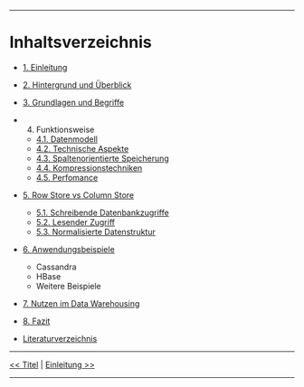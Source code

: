 ***

# Inhaltsverzeichnis

- [1. Einleitung](03_introduction.md)
- [2. Hintergrund und Überblick](04_history.md)
- [3. Grundlagen und Begriffe](05_basics.md)
- 4. Funktionsweise
    - [4.1. Datenmodell](06-1_data_model.md)
    - [4.2. Technische Aspekte](06-2_technical_aspects.md)
    - [4.3. Spaltenorientierte Speicherung](06-3_storage.md)
    - [4.4. Kompressionstechniken](06-4_compression.md)
    - [4.5. Perfomance](06-5_performance.md)


- [5. Row Store vs Column Store](07-1_row-colum-store.md)
    - [5.1. Schreibende Datenbankzugriffe](07-2_db-access.md)
    - [5.2. Lesender Zugriff](07-2_db-access.md)
    - [5.3. Normalisierte Datenstruktur](07-3_normalized_data_structure.md)
- [6. Anwendungsbeispiele](08_use_cases.md)
    - Cassandra
    - HBase
    - Weitere Beispiele
- [7. Nutzen im Data Warehousing](09_data_warehouse.md)
- [8. Fazit](10_fazit.md)


- [Literaturverzeichnis](references.md) 

***

[<< Titel](01_title.md) | [Einleitung >>](03_introduction.md)

***